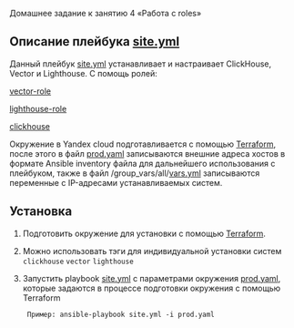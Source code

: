 
Домашнее задание к занятию 4 «Работа с roles»

## Описание плейбука [site.yml](playbook%2Fsite.yml)
   Данный плейбук [site.yml](playbook%2Fsite.yml) устанавливает и настраивает ClickHouse, Vector и Lighthouse.
   С помощь ролей:

   [vector-role](https://github.com/V507-net/vector-role)

   [lighthouse-role](https://github.com/V507-net/lighthouse-role)

   [clickhouse](https://github.com/AlexeySetevoi/ansible-clickhouse)

   Окружение в Yandex cloud подготавливается с помощью [Terraform](playbook%2Fmain.tf), после этого в файл [prod.yaml](playbook%2Fprod.yaml) записываются внешние адреса хостов в формате Ansible inventory файла для дальнейшего использования с плейбуком, также в файл /group_vars/all/[vars.yml](playbook%2Fgroup_vars%2Fall%2Fvars.yml) записываются переменные с IP-адресами устанавливаемых систем.   
  
## Установка 

1. Подготовить окружение для установки с помощью [Terraform](playbook%2Fmain.tf).
2. Можно использовать тэги для индивидуальной установки систем `clickhouse` `vector` `lighthouse`
3. Запустить playbook  [site.yml](playbook%2Fsite.yml) с параметрами окружения [prod.yaml](playbook%2Fprod.yaml), 
   которые задаются в процессе подготовки окружения с помощью Terraform
         
        Пример: ansible-playbook site.yml -i prod.yaml




